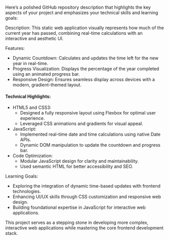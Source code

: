 Here’s a polished GitHub repository description that highlights the key aspects of your project and emphasizes your technical skills and learning goals:

Description:
This static web application visually represents how much of the current year has passed, combining real-time calculations with an interactive and aesthetic UI.

Features:
- Dynamic Countdown: Calculates and updates the time left for the new year in real-time.
- Progress Visualization: Displays the percentage of the year completed using an animated progress bar.
- Responsive Design: Ensures seamless display across devices with a modern, gradient-themed layout.

#### Technical Highlights:
- HTML5 and CSS3:
  - Designed a fully responsive layout using Flexbox for optimal user experience.
  - Leveraged CSS animations and gradients for visual appeal.
- JavaScript:
  - Implemented real-time date and time calculations using native Date APIs.
  - Dynamic DOM manipulation to update the countdown and progress bar.
- Code Optimization:
  - Modular JavaScript design for clarity and maintainability.
  - Used semantic HTML for better accessibility and SEO.

Learning Goals:
- Exploring the integration of dynamic time-based updates with frontend technologies.
- Enhancing UI/UX skills through CSS customization and responsive web design.
- Building foundational expertise in JavaScript for interactive web applications.

This project serves as a stepping stone in developing more complex, interactive web applications while mastering the core frontend development stack.
